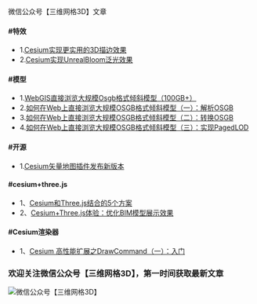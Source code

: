 微信公众号【三维网格3D】文章

#### #特效
* 1.[Cesium实现更实用的3D描边效果](Cesium/postprocess/01/readme.md)
* 2.[Cesium实现UnrealBloom泛光效果](Cesium/postprocess/02/readme.md)

#### #模型
* 1.[WebGIS直接浏览大规模Osgb格式倾斜模型（100GB+）](Mesh-3D/pagedLod/01.md)
* 2.[如何在Web上直接浏览大规模OSGB格式倾斜模型（一）：解析OSGB](Mesh-3D/pagedLod/02.md)
* 3.[如何在Web上直接浏览大规模OSGB格式倾斜模型（二）：转换OSGB](Mesh-3D/pagedLod/03.md)
* 4.[如何在Web上直接浏览大规模OSGB格式倾斜模型（三）：实现PagedLOD](Mesh-3D/pagedLod/04.md)
#### #开源
* 1.[Cesium矢量地图插件发布新版本](Cesium/vectortile/01/readme.md)
#### #cesium+three.js
* 1、[Cesium和Three.js结合的5个方案](Mesh-3D/cesium+three/01.md)
* 2、[Cesium+Three.js体验：优化BIM模型展示效果](Mesh-3D/cesium+three/02.md)

#### #Cesium渲染器
* 1、[Cesium 高性能扩展之DrawCommand（一）：入门](Mesh-3D/cesium+three/01.md)

### 欢迎关注微信公众号【三维网格3D】，第一时间获取最新文章 ###
![微信公众号【三维网格3D】](http://os.mesh-3d.com/articles/微信公众号【三维网格3D】.png)